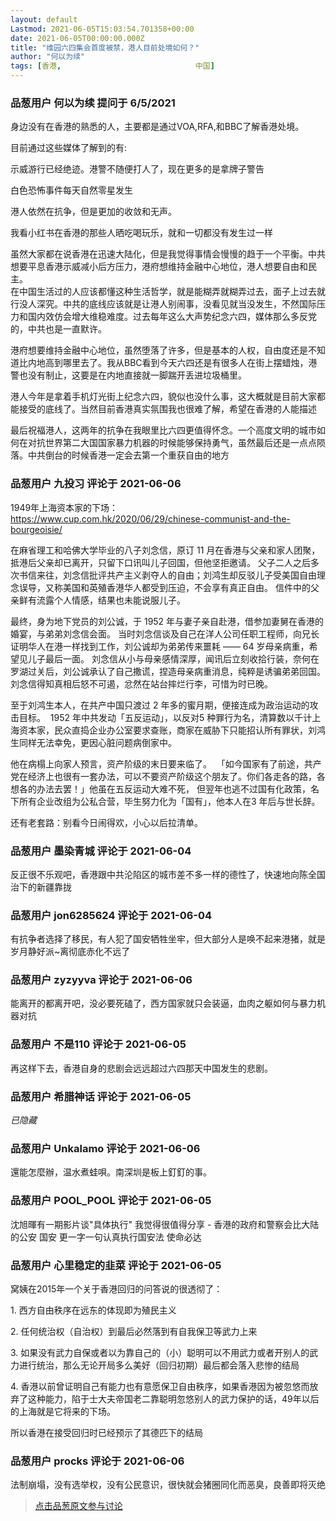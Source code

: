 ```yaml
---
layout: default
Lastmod: 2021-06-05T15:03:54.701358+00:00
date: 2021-06-05T00:00:00.000Z
title: "维园六四集会首度被禁，港人目前处境如何？"
author: "何以为续"
tags: [香港,								中国]
---
```



### 品葱用户 **何以为续** 提问于 6/5/2021
    
身边没有在香港的熟悉的人，主要都是通过VOA,RFA,和BBC了解香港处境。  
  
目前通过这些媒体了解到的有:  
  
示威游行已经绝迹。港警不随便打人了，现在更多的是拿牌子警告  
  
白色恐怖事件每天自然零星发生  
  
港人依然在抗争，但是更加的收敛和无声。  
  
我看小红书在香港的那些人晒吃喝玩乐，就和一切都没有发生过一样  
  
虽然大家都在说香港在迅速大陆化，但是我觉得事情会慢慢的趋于一个平衡。中共想要平息香港示威减小后方压力，港府想维持金融中心地位，港人想要自由和民主。  
在中国生活过的人应该都懂这种生活哲学，就是能糊弄就糊弄过去，面子上过去就行没人深究。中共的底线应该就是让港人别闹事，没看见就当没发生，不然国际压力和国内效仿会增大维稳难度。过去每年这么大声势纪念六四，媒体那么多反党的，中共也是一直默许。  
  
港府想要维持金融中心地位，虽然堕落了许多，但是基本的人权，自由度还是不知道比内地高到哪里去了。我从BBC看到今天六四还是有很多人在街上摆蜡烛，港警也没有制止，这要是在内地直接就一脚踹开丢进垃圾桶里。  
  
港人今年是拿着手机灯光街上纪念六四，貌似也没什么事，这大概就是目前大家都能接受的底线了。当然目前香港真实氛围我也很难了解，希望在香港的人能描述  
  
最后祝福港人，这两年的抗争在我眼里比六四更值得怀念。一个高度文明的城市如何在对抗世界第二大国国家暴力机器的时候能够保持勇气，虽然最后还是一点点陨落。中共倒台的时候香港一定会去第一个重获自由的地方
    
                

### 品葱用户 **九投习** 评论于 2021-06-06
        
1949年上海资本家的下场：  
https://www.cup.com.hk/2020/06/29/chinese-communist-and-the-bourgeoisie/  
  
在麻省理工和哈佛大学毕业的八子刘念信，原订 11 月在香港与父亲和家人团聚，抵港后父亲却已离开，只留下口讯叫儿子回国，但他坚拒邀请。 父子二人之后多次书信来往，刘念信批评共产主义剥夺人的自由；刘鸿生却反驳儿子受美国自由理念误导，又称美国和英殖香港华人都受到压迫，不会享有真正自由。 信件中的父亲鲜有流露个人情感，结果也未能说服儿子。  
  
最终，身为地下党员的刘公诚，于 1952 年与妻子亲自赴港，借参加妻舅在香港的婚宴，与弟弟刘念信会面。 当时刘念信谈及自己在洋人公司任职工程师，向兄长证明华人在港一样找到工作，刘公诚却为弟弟传来噩耗 —— 64 岁母亲病重，希望见儿子最后一面。 刘念信从小与母亲感情深厚，闻讯后立刻收拾行装，奈何在罗湖过关后，刘公诚承认了自己撒谎，捏造母亲病重消息，纯粹是诱骗弟弟回国。 刘念信得知真相后怒不可遏，忿然在站台摔烂行李，可惜为时已晚。  
  
至于刘鸿生本人，在共产中国只渡过 2 年多的蜜月期，便接连成为政治运动的攻击目标。  1952 年中共发动「五反运动」，以反对5 种罪行为名，清算数以千计上海资本家，民众直捣企业办公室要求查账，商家在威胁下只能招认所有罪状，刘鸿生同样无法幸免，更因心脏问题病倒家中。  
  
他在病榻上向家人预言，资产阶级的末日要来临了。  「如今国家有了前途，共产党在经济上也很有一套办法，可以不要资产阶级这个朋友了。你们各走各的路，各想各的办法去罢！」他虽在五反运动大难不死， 但翌年也逃不过国有化政策，名下所有企业改组为公私合营，毕生努力化为「国有」，他本人在3 年后与世长辞。  
  
还有老套路：别看今日闹得欢，小心以后拉清单。
        
                

### 品葱用户 **墨染青城** 评论于 2021-06-04
        
反正很不乐观吧，香港跟中共沦陷区的城市差不多一样的德性了，快速地向陈全国治下的新疆靠拢
        
                

### 品葱用户 **jon6285624** 评论于 2021-06-04
        
有抗争者选择了移民，有人犯了国安牺牲坐牢，但大部分人是唤不起来港猪，就是岁月静好派~离彻底赤化不远了
        
                

### 品葱用户 **zyzyyva** 评论于 2021-06-06
        
能离开的都离开吧，没必要死磕了，西方国家就只会装逼，血肉之躯如何与暴力机器对抗
        
                

### 品葱用户 **不是110** 评论于 2021-06-05
        
再这样下去，香港自身的悲剧会远远超过六四那天中国发生的悲剧。
        
                

### 品葱用户 **希腊神话** 评论于 2021-06-05
        
_已隐藏_
        
                

### 品葱用户 **Unkalamo** 评论于 2021-06-06
        
還能怎麼辦，温水煮蛙唄。南深圳是板上釘釘的事。
        
                

### 品葱用户 **POOL_POOL** 评论于 2021-06-05
        
沈旭暉有一期影片谈"具体执行" 我觉得很值得分享 - 香港的政府和警察会比大陆的公安 国安 更一字一句认真执行国安法 使命必达
        
                

### 品葱用户 **心里稳定的韭菜** 评论于 2021-06-05
        
窝姨在2015年一个关于香港回归的问答说的很透彻了：  
  
1\. 西方自由秩序在远东的体现即为殖民主义  
  
2\. 任何统治权（自治权）到最后必然落到有自我保卫等武力上来  
  
3\. 如果没有武力自保或者以为靠自己的（小）聪明可以不用武力或者开别人的武力进行统治，那么无论开局多么美好（回归初期）最后都会落入悲惨的结局  
  
4\. 香港以前曾证明自己有能力也有意愿保卫自由秩序，如果香港因为被忽悠而放弃了这种能力，陷于士大夫帝国老二靠聪明忽悠别人的武力保护的话，49年以后的上海就是它将来的下场。  
  
所以香港在接受回归时已经预示了其德匹下的结局
        
                

### 品葱用户 **procks** 评论于 2021-06-06
        
法制崩塌，没有选举权，没有公民意识，很快就会猪圈同化而恶臭，良善即将灭绝
        
                





> [点击品葱原文参与讨论](https://pincong.rocks/question/39266)

